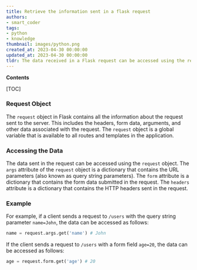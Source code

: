 ```yaml
---
title: Retrieve the information sent in a flask request
authors:
- smart_coder
tags:
- python
- knowledge
thumbnail: images/python.png
created_at: 2023-04-30 00:00:00
updated_at: 2023-04-30 00:00:00
tldr: The data received in a Flask request can be accessed using the request.form or request.args attributes.
---
```


**Contents**

[TOC]

### Request Object

The `request` object in Flask contains all the information about the request sent to the server. This includes the headers, form data, arguments, and other data associated with the request. The `request` object is a global variable that is available to all routes and templates in the application.

### Accessing the Data

The data sent in the request can be accessed using the `request` object. The `args` attribute of the `request` object is a dictionary that contains the URL parameters (also known as query string parameters). The `form` attribute is a dictionary that contains the form data submitted in the request. The `headers` attribute is a dictionary that contains the HTTP headers sent in the request.

### Example

For example, if a client sends a request to `/users` with the query string parameter `name=John`, the data can be accessed as follows:

```python
name = request.args.get('name') # John
```

If the client sends a request to `/users` with a form field `age=20`, the data can be accessed as follows:

```python
age = request.form.get('age') # 20
```
